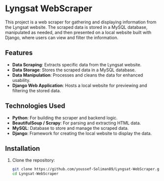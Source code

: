 # Lyngsat WebScraper

This project is a web scraper for gathering and displaying information from the Lyngsat website. The scraped data is stored in a MySQL database, manipulated as needed, and then presented on a local website built with Django, where users can view and filter the information.

## Features

- **Data Scraping**: Extracts specific data from the Lyngsat website.
- **Data Storage**: Stores the scraped data in a MySQL database.
- **Data Manipulation**: Processes and cleans the data for enhanced usability.
- **Django Web Application**: Hosts a local website for previewing and filtering the stored data.

## Technologies Used

- **Python**: For building the scraper and backend logic.
- **BeautifulSoup / Scrapy**: For parsing and extracting HTML data.
- **MySQL**: Database to store and manage the scraped data.
- **Django**: Framework for creating the local website to display the data.

## Installation

1. Clone the repository:
   ```bash
   git clone https://github.com/youssef-Soliman89/Lyngsat-WebScraper.git
   cd Lyngsat-WebScraper
